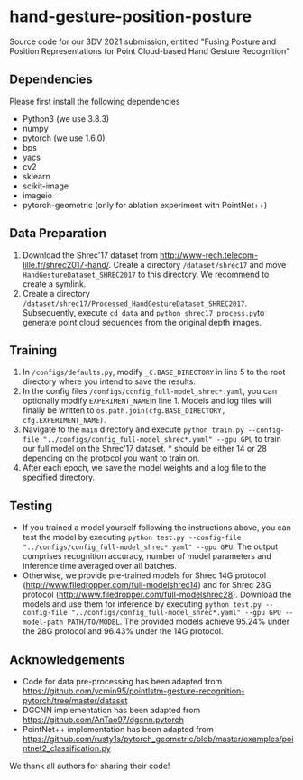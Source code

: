 # hand-gesture-position-posture
Source code for our 3DV 2021 submission, entitled "Fusing Posture and Position Representations for Point Cloud-based Hand Gesture Recognition"

## Dependencies
Please first install the following dependencies
* Python3 (we use 3.8.3)
* numpy
* pytorch (we use 1.6.0)
* bps
* yacs
* cv2
* sklearn
* scikit-image
* imageio
* pytorch-geometric (only for ablation experiment with PointNet++)

## Data Preparation
1. Download the Shrec'17 dataset from http://www-rech.telecom-lille.fr/shrec2017-hand/. Create a directory `/dataset/shrec17` and move `HandGestureDataset_SHREC2017` to this directory. We recommend to create a symlink.
2. Create a directory `/dataset/shrec17/Processed_HandGestureDataset_SHREC2017`. Subsequently, execute `cd data` and `python shrec17_process.py`to generate point cloud sequences from the original depth images.

## Training
1. In `/configs/defaults.py`, modify `_C.BASE_DIRECTORY` in line 5 to the root directory where you intend to save the results.
2. In the config files `/configs/config_full-model_shrec*.yaml`, you can optionally modify `EXPERIMENT_NAME`in line 1. Models and log files will finally be written to `os.path.join(cfg.BASE_DIRECTORY, cfg.EXPERIMENT_NAME)`.
3. Navigate to the `main` directory and execute `python train.py --config-file "../configs/config_full-model_shrec*.yaml" --gpu GPU` to train our full model on the Shrec'17 dataset. * should be either 14 or 28 depending on the protocol you want to train on.
4. After each epoch, we save the model weights and a log file to the specified directory.

## Testing
* If you trained a model yourself following the instructions above, you can test the model by executing `python test.py --config-file "../configs/config_full-model_shrec*.yaml" --gpu GPU`. The output comprises recognition accuracy, number of model parameters and inference time averaged over all batches.
* Otherwise, we provide pre-trained models for Shrec 14G protocol (http://www.filedropper.com/full-modelshrec14) and for Shrec 28G protocol (http://www.filedropper.com/full-modelshrec28). Download the models and use them for inference by executing `python test.py --config-file "../configs/config_full-model_shrec*.yaml" --gpu GPU --model-path PATH/TO/MODEL`. The provided models achieve 95.24% under the 28G protocol and 96.43% under the 14G protocol.

## Acknowledgements
* Code for data pre-processing has been adapted from https://github.com/ycmin95/pointlstm-gesture-recognition-pytorch/tree/master/dataset
* DGCNN implementation has been adapted from https://github.com/AnTao97/dgcnn.pytorch
* PointNet++ implementation has been adapted from https://github.com/rusty1s/pytorch_geometric/blob/master/examples/pointnet2_classification.py

We thank all authors for sharing their code!
